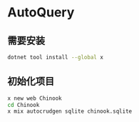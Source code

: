# AutoQuery

## 需要安装 

```bash
dotnet tool install --global x
```

## 初始化项目

```bash
x new web Chinook
cd Chinook
x mix autocrudgen sqlite chinook.sqlite
```
